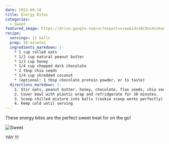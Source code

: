 ```yaml
---
date: 2022-09-18
title: Energy Bites
categories:
  - Sweet
featured_image: https://drive.google.com/uc?export=view&id=1ACOoc4sskuHfui61NhPoFnyx0rDO0sPw
recipe:
  servings: 12 balls
  prep: 10 minutes
  ingredients_markdown: |-
    * 1 cup rolled oats
    * 1/2 cup natural peanut butter
    * 1/3 cup honey
    * 1/4 cup chopped dark chocolate
    * 2 tbsp chia seeds
    * 1/4 cup shredded coconut
    * (optional: 1 tbsp chocolate protein powder, or to taste)
  directions_markdown: |-
    1. Stir oats, peanut butter, honey, chocolate, flax seeds, chia seeds, shredded coconut (and protein powder, if using) in a bowl until evenly mixed.
    2. Cover bowl with plastic wrap and refridgerate for 30 minutes.
    3. Scoop chilled mixture into balls (cookie scoop works perfectly).
    4. Keep cold until serving
---
```


These energy bites are the perfect sweet treat for on the go!

![Sweet](https://drive.google.com/uc?export=view&id=1hJIO0zf0cWT8IjwnBcuDprP3R5W0gC0p)

YAY !!!
